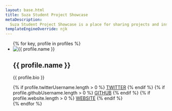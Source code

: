 ```yaml
---
layout: base.html
title: Suza Student Project Showcase
metaDescription:
  Suza Student Project Showcase is a place for sharing projects and inspiring the next generation of students.
templateEngineOverride: njk
---
```


<ul class="grid">
  {% for key, profile in profiles %}
    <li class=""grid__item>
      <div class="grid__itemImgWrapper">
        <img src="/images/{{ key }}.jpeg" alt="{{ profile.name }}" />
      </div>
      <h2>{{ profile.name }}</h2>
      <p>{{ profile.bio }}</p>
      <div class="grid__itemSocials">
      {% if profile.twitterUsername.length > 0 %}
        <a href="https://twitter.com/{{ profile.twitterUsername }}" target="_blank">TWITTER</a>
      {% endif %}
      {% if profile.githubUsername.length > 0 %}
        <a href="https://github.com/{{ profile.githubUsername }}" target="_blank">GITHUB</a>
      {% endif %}
      {% if profile.website.length > 0 %}
        <a href="{{ profile.website }}" target="_blank">WEBSITE</a>
      {% endif %}
      </div>
    </li>
  {% endfor %}
</ul>